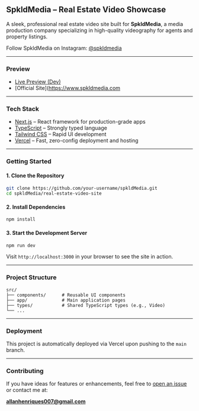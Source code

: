 
## SpkldMedia – Real Estate Video Showcase

A sleek, professional real estate video site built for **SpkldMedia**, a media production company specializing in high-quality videography for agents and property listings.

Follow SpkldMedia on Instagram: [@spkldmedia](https://www.instagram.com/spkldmedia/?hl=en)

---

### Preview

- [Live Preview (Dev)](https://spkld-media.vercel.app/)
- [Official Site](https://www.spkldmedia.com

---

### Tech Stack

- [Next.js](https://nextjs.org/) – React framework for production-grade apps  
- [TypeScript](https://www.typescriptlang.org/) – Strongly typed language 
- [Tailwind CSS](https://tailwindcss.com/) – Rapid UI development  
- [Vercel](https://vercel.com/) – Fast, zero-config deployment and hosting  

---

### Getting Started

#### 1. Clone the Repository

```bash
git clone https://github.com/your-username/spkldMedia.git
cd spkldMedia/real-estate-video-site
```

#### 2. Install Dependencies

```bash
npm install
```

#### 3. Start the Development Server

```bash
npm run dev
```

Visit `http://localhost:3000` in your browser to see the site in action.

---

### Project Structure

```
src/
├── components/      # Reusable UI components
├── app/             # Main application pages
├── types/           # Shared TypeScript types (e.g., Video)
└── ...
```

---

### Deployment

This project is automatically deployed via Vercel upon pushing to the `main` branch.

---

### Contributing

If you have ideas for features or enhancements, feel free to [open an issue](https://github.com/arcanstone/spkldMedia/issues) or contact me at:

**allanhenriques007@gmail.com**
